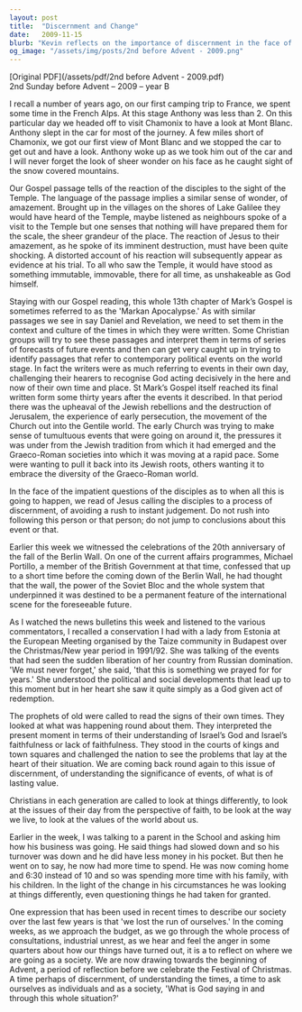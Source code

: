 ```yaml
---
layout: post
title:  "Discernment and Change"
date:   2009-11-15
blurb: "Kevin reflects on the importance of discernment in the face of change, drawing parallels between the disciples' amazement at the Temple and modern reactions to historical events like the fall of the Berlin Wall. He emphasizes the need to understand the significance of events and to question our values and the way we live, especially in times of societal upheaval."
og_image: "/assets/img/posts/2nd before Advent - 2009.png"
---
```

[Original PDF](/assets/pdf/2nd before Advent - 2009.pdf)    
2nd Sunday before Advent – 2009 – year B

I recall a number of years ago, on our first camping trip to France, we spent some time in the French Alps. At this stage Anthony was less than 2. On this particular day we headed off to visit Chamonix to have a look at Mont Blanc. Anthony slept in the car for most of the journey. A few miles short of Chamonix, we got our first view of Mont Blanc and we stopped the car to get out and have a look. Anthony woke up as we took him out of the car and I will never forget the look of sheer wonder on his face as he caught sight of the snow covered mountains.

Our Gospel passage tells of the reaction of the disciples to the sight of the Temple. The language of the passage implies a similar sense of wonder, of amazement. Brought up in the villages on the shores of Lake Galilee they would have heard of the Temple, maybe listened as neighbours spoke of a visit to the Temple but one senses that nothing will have prepared them for the scale, the sheer grandeur of the place. The reaction of Jesus to their amazement, as he spoke of its imminent destruction, must have been quite shocking. A distorted account of his reaction will subsequently appear as evidence at his trial. To all who saw the Temple, it would have stood as something immutable, immovable, there for all time, as unshakeable as God himself.

Staying with our Gospel reading, this whole 13th chapter of Mark’s Gospel is sometimes referred to as the 'Markan Apocalypse.' As with similar passages we see in say Daniel and Revelation, we need to set them in the context and culture of the times in which they were written. Some Christian groups will try to see these passages and interpret them in terms of series of forecasts of future events and then can get very caught up in trying to identify passages that refer to contemporary political events on the world stage. In fact the writers were as much referring to events in their own day, challenging their hearers to recognise God acting decisively in the here and now of their own time and place. St Mark’s Gospel itself reached its final written form some thirty years after the events it described. In that period there was the upheaval of the Jewish rebellions and the destruction of Jerusalem, the experience of early persecution, the movement of the Church out into the Gentile world. The early Church was trying to make sense of tumultuous events that were going on around it, the pressures it was under from the Jewish tradition from which it had emerged and the Graeco-Roman societies into which it was moving at a rapid pace. Some were wanting to pull it back into its Jewish roots, others wanting it to embrace the diversity of the Graeco-Roman world.

In the face of the impatient questions of the disciples as to when all this is going to happen, we read of Jesus calling the disciples to a process of discernment, of avoiding a rush to instant judgement. Do not rush into following this person or that person; do not jump to conclusions about this event or that.

Earlier this week we witnessed the celebrations of the 20th anniversary of the fall of the Berlin Wall. On one of the current affairs programmes, Michael Portillo, a member of the British Government at that time, confessed that up to a short time before the coming down of the Berlin Wall, he had thought that the wall, the power of the Soviet Bloc and the whole system that underpinned it was destined to be a permanent feature of the international scene for the foreseeable future.

As I watched the news bulletins this week and listened to the various commentators, I recalled a conservation I had with a lady from Estonia at the European Meeting organised by the Taize community in Budapest over the Christmas/New year period in 1991/92. She was talking of the events that had seen the sudden liberation of her country from Russian domination. 'We must never forget,' she said, 'that this is something we prayed for for years.' She understood the political and social developments that lead up to this moment but in her heart she saw it quite simply as a God given act of redemption.

The prophets of old were called to read the signs of their own times. They looked at what was happening round about them. They interpreted the present moment in terms of their understanding of Israel’s God and Israel’s faithfulness or lack of faithfulness. They stood in the courts of kings and town squares and challenged the nation to see the problems that lay at the heart of their situation. We are coming back round again to this issue of discernment, of understanding the significance of events, of what is of lasting value.

Christians in each generation are called to look at things differently, to look at the issues of their day from the perspective of faith, to be look at the way we live, to look at the values of the world about us.

Earlier in the week, I was talking to a parent in the School and asking him how his business was going. He said things had slowed down and so his turnover was down and he did have less money in his pocket. But then he went on to say, he now had more time to spend. He was now coming home and 6:30 instead of 10 and so was spending more time with his family, with his children. In the light of the change in his circumstances he was looking at things differently, even questioning things he had taken for granted.

One expression that has been used in recent times to describe our society over the last few years is that 'we lost the run of ourselves.' In the coming weeks, as we approach the budget, as we go through the whole process of consultations, industrial unrest, as we hear and feel the anger in some quarters about how our things have turned out, it is a to reflect on where we are going as a society. We are now drawing towards the beginning of Advent, a period of reflection before we celebrate the Festival of Christmas. A time perhaps of discernment, of understanding the times, a time to ask ourselves as individuals and as a society, 'What is God saying in and through this whole situation?'
